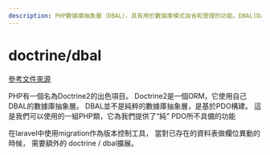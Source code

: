 ```yaml
---
description: PHP數據庫抽象層（DBAL），具有用於數據庫模式自省和管理的功能。DBAL(Database Abstraction Layer) 數據庫抽象層
---
```


# doctrine/dbal

[參考文件來源](https://gonzalo123.com/2011/07/11/database-abstraction-layers-in-php-pdo-versus-dbal/)

PHP有一個名為Doctrine2的出色項目。 Doctrine2是一個ORM，它使用自己DBAL的數據庫抽象層。 DBAL並不是純粹的數據庫抽象層，是基於PDO構建。 這是我們可以使用的一組PHP類，它為我們提供了“純” PDO所不具備的功能

在laravel中使用migration作為版本控制工具， 當對已存在的資料表做欄位異動的時候， 需要額外的 doctrine / dbal擴展。

